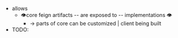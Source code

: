 * allows
  * 👁️core feign artifacts -- are exposed to -- implementations 👁️
    * -> parts of core can be customized | client being built
* TODO: